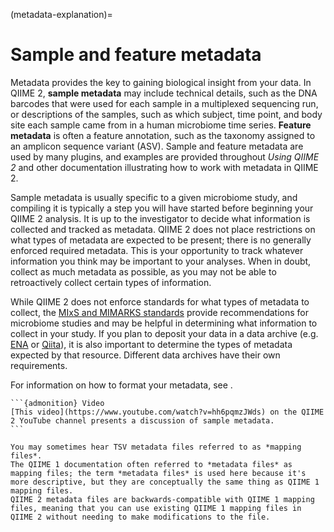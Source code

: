 (metadata-explanation)=
# Sample and feature metadata

Metadata provides the key to gaining biological insight from your data.
In QIIME 2, **sample metadata** may include technical details, such as the DNA barcodes that were used for each sample in a multiplexed sequencing run, or descriptions of the samples, such as which subject, time point, and body site each sample came from in a human microbiome time series.
**Feature metadata** is often a feature annotation, such as the taxonomy assigned to an amplicon sequence variant (ASV).
Sample and feature metadata are used by many plugins, and examples are provided throughout *Using QIIME 2* and other documentation illustrating how to work with metadata in QIIME 2.

Sample metadata is usually specific to a given microbiome study, and compiling it is typically a step you will have started before beginning your QIIME 2 analysis.
It is up to the investigator to decide what information is collected and tracked as metadata.
QIIME 2 does not place restrictions on what types of metadata are expected to be present; there is no generally enforced required metadata.
This is your opportunity to track whatever information you think may be important to your analyses.
When in doubt, collect as much metadata as possible, as you may not be able to retroactively collect certain types of information.

While QIIME 2 does not enforce standards for what types of metadata to collect, the [MIxS and MIMARKS standards](https://doi.org/10.1038/nbt.1823) provide recommendations for microbiome studies and may be helpful in determining what information to collect in your study.
If you plan to deposit your data in a data archive (e.g. [ENA](https://www.ebi.ac.uk/ena) or [Qiita](https://qiita.ucsd.edu/)), it is also important to determine the types of metadata expected by that resource.
Different data archives have their own requirements.

For information on how to format your metadata, see [](#metadata-formatting-reference).

````{margin}
```{admonition} Video
[This video](https://www.youtube.com/watch?v=hh6pqmzJWds) on the QIIME 2 YouTube channel presents a discussion of sample metadata.
```
````

```{admonition} Jargon: metadata files or mapping files?
You may sometimes hear TSV metadata files referred to as *mapping files*.
The QIIME 1 documentation often referred to *metadata files* as mapping files; the term *metadata files* is used here because it's more descriptive, but they are conceptually the same thing as QIIME 1 mapping files.
QIIME 2 metadata files are backwards-compatible with QIIME 1 mapping files, meaning that you can use existing QIIME 1 mapping files in QIIME 2 without needing to make modifications to the file.
```